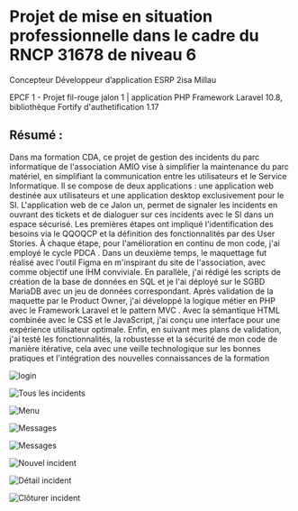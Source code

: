 # Projet de mise en situation professionnelle dans le cadre du RNCP 31678 de niveau 6
Concepteur Développeur d’application
ESRP 2isa Millau

EPCF 1 - Projet fil-rouge jalon 1 | application PHP Framework Laravel 10.8, bibliothèque Fortify d'authetification 1.17

## Résumé :

Dans ma formation CDA, ce projet de gestion des incidents du parc informatique de l'association AMIO vise à simplifier la maintenance du parc matériel, en simplifiant la communication entre les utilisateurs et le Service Informatique. Il se compose de deux applications : une application web destinée aux utilisateurs et une application desktop exclusivement pour le SI.
L'application web de ce Jalon un, permet de signaler les incidents en ouvrant des tickets et de dialoguer sur ces incidents avec le SI dans un espace sécurisé.
Les premières étapes ont impliqué l'identification des besoins via le QQOQCP  et la définition des fonctionnalités par des User Stories. À chaque étape, pour l'amélioration en continu de mon code, j'ai employé le cycle PDCA .
Dans un deuxième temps, le maquettage fut réalisé avec l'outil Figma  en m'inspirant du site de l'association, avec comme objectif une IHM  conviviale. En parallèle, j'ai rédigé les scripts de création de la base de données en SQL et je l'ai déployé sur le SGBD  MariaDB avec un jeu de données correspondant.
Après validation de la maquette par le Product Owner, j'ai développé la logique métier en PHP avec le Framework Laravel et le pattern MVC . Avec la sémantique HTML combinée avec le CSS et le JavaScript, j'ai conçu une interface pour une expérience utilisateur optimale. Enfin, en suivant mes plans de validation, j'ai testé les fonctionnalités, la robustesse et la sécurité de mon code de manière itérative, cela avec une veille technologique sur les bonnes pratiques et l'intégration des nouvelles connaissances de la formation

![login](./Img4ReadeMe/login.jpg)

![Tous les incidents](./Img4ReadeMe/TousLesIncidents.jpg)

![Menu](./Img4ReadeMe/menu.jpg)

![Messages](./Img4ReadeMe/message01.jpg)

![Messages](./Img4ReadeMe/message02.jpg)

![Nouvel incident](./Img4ReadeMe/nouvelIncident.jpg)

![Détail incident](./Img4ReadeMe/detailIncident.jpg)

![Clôturer incident](./Img4ReadeMe/cloturerIncident.jpg)
